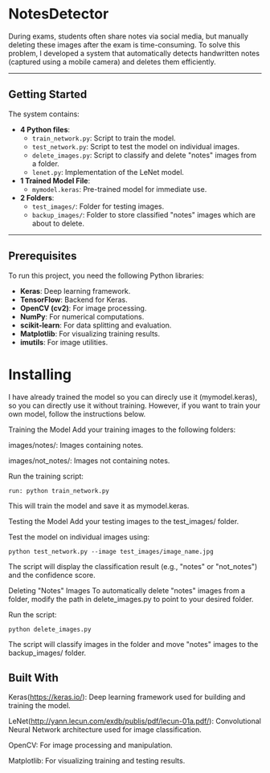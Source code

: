 # NotesDetector
During exams, students often share notes via social media, but manually deleting these images after the exam is time-consuming. To solve this problem, I developed a system that automatically detects handwritten notes (captured using a mobile camera) and deletes them efficiently.

---

## Getting Started
The system contains:
- **4 Python files**:
  - `train_network.py`: Script to train the model.
  - `test_network.py`: Script to test the model on individual images.
  - `delete_images.py`: Script to classify and delete "notes" images from a folder.
  - `lenet.py`: Implementation of the LeNet model.
- **1 Trained Model File**:
  - `mymodel.keras`: Pre-trained model for immediate use.
- **2 Folders**:
  - `test_images/`: Folder for testing images.
  - `backup_images/`: Folder to store classified "notes" images which are about to delete.

---

## Prerequisites
To run this project, you need the following Python libraries:
- **Keras**: Deep learning framework.
- **TensorFlow**: Backend for Keras.
- **OpenCV (cv2)**: For image processing.
- **NumPy**: For numerical computations.
- **scikit-learn**: For data splitting and evaluation.
- **Matplotlib**: For visualizing training results.
- **imutils**: For image utilities.


# Installing
I have already trained the model so you can direcly use it (mymodel.keras), so you can directly use it without training. However, if you want to train your own model, follow the instructions below.

Training the Model
Add your training images to the following folders:

images/notes/: Images containing notes.

images/not_notes/: Images not containing notes.

Run the training script:
```
run: python train_network.py
```
This will train the model and save it as mymodel.keras.

Testing the Model
Add your testing images to the test_images/ folder.

Test the model on individual images using:
```
python test_network.py --image test_images/image_name.jpg
```
The script will display the classification result (e.g., "notes" or "not_notes") and the confidence score.

Deleting "Notes" Images
To automatically delete "notes" images from a folder, modify the path in delete_images.py to point to your desired folder.

Run the script:
```
python delete_images.py
```
The script will classify images in the folder and move "notes" images to the backup_images/ folder.

## Built With
Keras(https://keras.io/): Deep learning framework used for building and training the model.

LeNet(http://yann.lecun.com/exdb/publis/pdf/lecun-01a.pdf/): Convolutional Neural Network architecture used for image classification.

OpenCV: For image processing and manipulation.

Matplotlib: For visualizing training and testing results.


